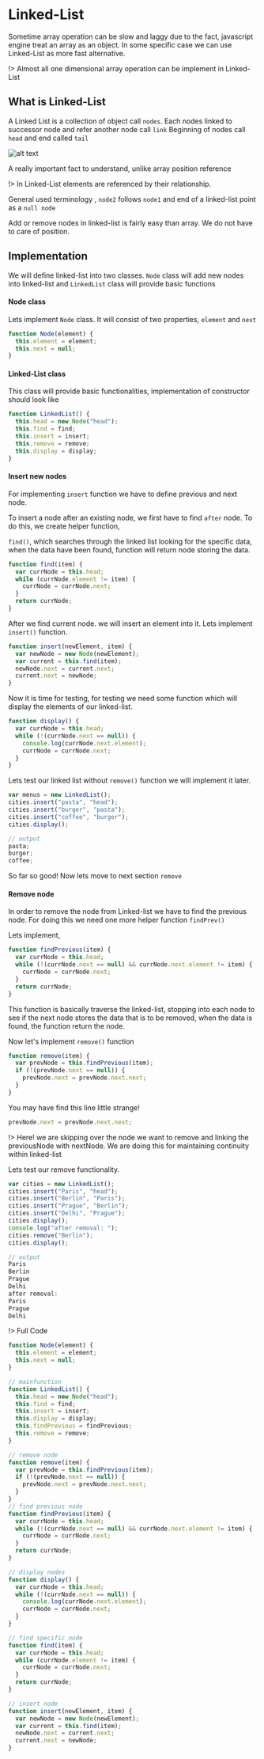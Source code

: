 # Linked-List

Sometime array operation can be slow and laggy due to the fact, javascript engine treat an array as an object.
In some specific case we can use Linked-List as more fast alternative.

!> Almost all one dimensional array operation can be implement in Linked-List

## What is Linked-List

A Linked List is a collection of object call `nodes`. Each nodes linked to successor node and refer another node call `link`
Beginning of nodes call `head` and end called `tail`

![alt text](_media/linkedlist.png)

A really important fact to understand, unlike array position reference

!> In Linked-List elements are referenced by their relationship.

General used terminology , `node2` follows `node1` and end of a linked-list point as a `null node`

Add or remove nodes in linked-list is fairly easy than array. We do not have to care of position.

## Implementation

We will define linked-list into two classes. `Node` class will add new nodes into linked-list and `LinkedList` class will provide basic functions

#### Node class

Lets implement `Node` class. It will consist of two properties, `element` and `next`

```js
function Node(element) {
  this.element = element;
  this.next = null;
}
```

#### Linked-List class

This class will provide basic functionalities, implementation of constructor should look like

```js
function LinkedList() {
  this.head = new Node("head");
  this.find = find;
  this.insert = insert;
  this.remove = remove;
  this.display = display;
}
```

#### Insert new nodes

For implementing `insert` function we have to define previous and next node.

To insert a node after an existing node, we first have to find `after` node. To do this, we create helper function,

`find()`, which searches through the linked list looking for the specific data, when the data have been found, function will return node storing the data.

```js
function find(item) {
  var currNode = this.head;
  while (currNode.element != item) {
    currNode = currNode.next;
  }
  return currNode;
}
```

After we find current node. we will insert an element into it. Lets implement `insert()` function.

```js
function insert(newElement, item) {
  var newNode = new Node(newElement);
  var current = this.find(item);
  newNode.next = current.next;
  current.next = newNode;
}
```

Now it is time for testing, for testing we need some function which will display the elements of our linked-list.

```js
function display() {
  var currNode = this.head;
  while (!(currNode.next == null)) {
    console.log(currNode.next.element);
    currNode = currNode.next;
  }
}
```

Lets test our linked list without `remove()` function we will implement it later.

```js
var menus = new LinkedList();
cities.insert("pasta", "head");
cities.insert("burger", "pasta");
cities.insert("coffee", "burger");
cities.display();

// output
pasta;
burger;
coffee;
```

So far so good! Now lets move to next section `remove`

#### Remove node

In order to remove the node from Linked-list we have to find the previous node. For doing this we need one more helper function `findPrev()`

Lets implement,

```js
function findPrevious(item) {
  var currNode = this.head;
  while (!(currNode.next == null) && currNode.next.element != item) {
    currNode = currNode.next;
  }
  return currNode;
}
```

This function is basically traverse the linked-list, stopping into each node to see if the next node stores the data that is to be removed, when the data is found, the function return the node.

Now let's implement `remove()` function

```js
function remove(item) {
  var prevNode = this.findPrevious(item);
  if (!(prevNode.next == null)) {
    prevNode.next = prevNode.next.next;
  }
}
```

You may have find this line little strange!

```js
prevNode.next = prevNode.next.next;
```

!> Here! we are skipping over the node we want to remove and linking the previousNode with nextNode. We are doing this for maintaining continuity within linked-list

Lets test our remove functionality.

```js
var cities = new LinkedList();
cities.insert("Paris", "head");
cities.insert("Berlin", "Paris");
cities.insert("Prague", "Berlin");
cities.insert("Delhi", "Prague");
cities.display();
console.log("after removal: ");
cities.remove("Berlin");
cities.display();

// output
Paris
Berlin
Prague
Delhi
after removal:
Paris
Prague
Delhi

```

!> Full Code

```js
function Node(element) {
  this.element = element;
  this.next = null;
}

// mainfunction
function LinkedList() {
  this.head = new Node("head");
  this.find = find;
  this.insert = insert;
  this.display = display;
  this.findPrevious = findPrevious;
  this.remove = remove;
}

// remove node
function remove(item) {
  var prevNode = this.findPrevious(item);
  if (!(prevNode.next == null)) {
    prevNode.next = prevNode.next.next;
  }
}
// find previous node
function findPrevious(item) {
  var currNode = this.head;
  while (!(currNode.next == null) && currNode.next.element != item) {
    currNode = currNode.next;
  }
  return currNode;
}

// display nodes
function display() {
  var currNode = this.head;
  while (!(currNode.next == null)) {
    console.log(currNode.next.element);
    currNode = currNode.next;
  }
}

// find specific node
function find(item) {
  var currNode = this.head;
  while (currNode.element != item) {
    currNode = currNode.next;
  }
  return currNode;
}

// insert node
function insert(newElement, item) {
  var newNode = new Node(newElement);
  var current = this.find(item);
  newNode.next = current.next;
  current.next = newNode;
}
```
